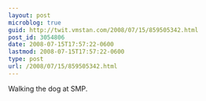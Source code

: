 ```yaml
---
layout: post
microblog: true
guid: http://twit.vmstan.com/2008/07/15/859505342.html
post_id: 3054806
date: 2008-07-15T17:57:22-0600
lastmod: 2008-07-15T17:57:22-0600
type: post
url: /2008/07/15/859505342.html
---
```

Walking the dog at SMP.

